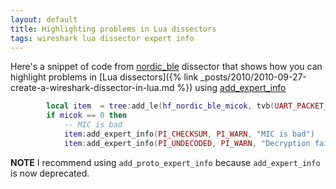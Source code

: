 ```yaml
---
layout: default
title: Highlighting problems in Lua dissectors
tags: wireshark lua dissector expert info
---
```


Here's a snippet of code from [nordic_ble](https://github.com/tewarid/wireshark-nordic-ble-lua/blob/master/nordic_ble.lua) dissector that shows how you can highlight problems in [Lua dissectors]({% link _posts/2010/2010-09-27-create-a-wireshark-dissector-in-lua.md %}) using [add_expert_info](https://www.wireshark.org/docs/wsdg_html_chunked/lua_module_Tree.html#lua_class_TreeItem)

```lua
        local item  = tree:add_le(hf_nordic_ble_micok, tvb(UART_PACKET_FLAGS_INDEX, 1), micok > 0)
        if micok == 0 then
            -- MIC is bad
            item:add_expert_info(PI_CHECKSUM, PI_WARN, "MIC is bad")
            item:add_expert_info(PI_UNDECODED, PI_WARN, "Decryption failed (wrong key?)")
```

**NOTE** I recommend using `add_proto_expert_info` because `add_expert_info` is now deprecated.
